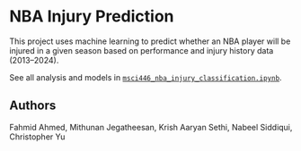 # NBA Injury Prediction

This project uses machine learning to predict whether an NBA player will be injured in a given season based on performance and injury history data (2013–2024).

See all analysis and models in [`msci446_nba_injury_classification.ipynb`](msci446_nba_injury_classification.ipynb).

## Authors
Fahmid Ahmed, Mithunan Jegatheesan, Krish Aaryan Sethi, Nabeel Siddiqui, Christopher Yu